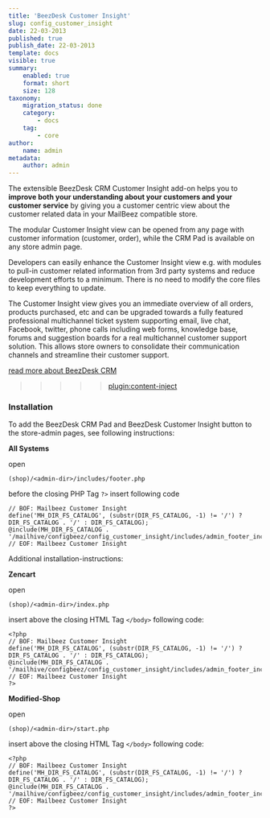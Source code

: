 ```yaml
---
title: 'BeezDesk Customer Insight'
slug: config_customer_insight
date: 22-03-2013
published: true
publish_date: 22-03-2013
template: docs
visible: true
summary:
    enabled: true
    format: short
    size: 128
taxonomy:
    migration_status: done
    category:
        - docs
    tag:
        - core
author:
    name: admin
metadata:
    author: admin
---
```


The extensible BeezDesk CRM Customer Insight add-on helps you to **improve both your understanding about your customers and your customer service** by giving you a customer centric view about the customer related data in your MailBeez compatible store.


The modular Customer Insight view can be opened from any page with customer information (customer, order), while the CRM Pad is available on any store admin page.

Developers can easily enhance the Customer Insight view e.g. with modules to pull-in customer related information from 3rd party systems and reduce development efforts to a minimum. There is no need to modify the core files to keep everything to update.

The Customer Insight view gives you an immediate overview of all orders, products purchased, etc and can be upgraded towards a fully featured professional multichannel ticket system supporting email, live chat, Facebook, twitter, phone calls including web forms, knowledge base, forums and suggestion boards for a real multichannel customer support solution. This allows store owners to consolidate their communication channels and streamline their customer support.

[read more about BeezDesk CRM](https://www.beezdesk.com)

>>>>>[plugin:content-inject](/content_blocks/hint_preintegration)

### Installation




To add the BeezDesk CRM Pad and BeezDesk Customer Insight button to the store-admin pages, see following instructions:

**All Systems**

open

 
`(shop)/<admin-dir>/includes/footer.php`


before the closing PHP Tag  `?>`  insert following code

``` 
// BOF: Mailbeez Customer Insight
define('MH_DIR_FS_CATALOG', (substr(DIR_FS_CATALOG, -1) != '/') ? DIR_FS_CATALOG . '/' : DIR_FS_CATALOG);
@include(MH_DIR_FS_CATALOG . '/mailhive/configbeez/config_customer_insight/includes/admin_footer_include.php');
// EOF: Mailbeez Customer Insight
```


Additional installation-instructions:

**Zencart**

open

 
`(shop)/<admin-dir>/index.php`


insert above the closing HTML Tag `</body>` following code:

```
<?php
// BOF: Mailbeez Customer Insight
define('MH_DIR_FS_CATALOG', (substr(DIR_FS_CATALOG, -1) != '/') ? DIR_FS_CATALOG . '/' : DIR_FS_CATALOG);
@include(MH_DIR_FS_CATALOG . '/mailhive/configbeez/config_customer_insight/includes/admin_footer_include.php');
// EOF: Mailbeez Customer Insight
?>
```

**Modified-Shop**

open

 
`(shop)/<admin-dir>/start.php`


insert above the closing HTML Tag `</body>` following code:

```
<?php
// BOF: Mailbeez Customer Insight
define('MH_DIR_FS_CATALOG', (substr(DIR_FS_CATALOG, -1) != '/') ? DIR_FS_CATALOG . '/' : DIR_FS_CATALOG);
@include(MH_DIR_FS_CATALOG . '/mailhive/configbeez/config_customer_insight/includes/admin_footer_include.php');
// EOF: Mailbeez Customer Insight
?>
```